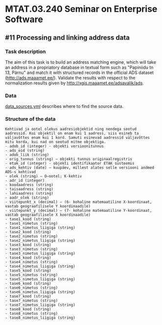 MTAT.03.240 Seminar on Enterprise Software
==========================================

#11 Processing and linking address data
---------------------------------------

### Task description

The aim of this task is to build an address matching engine, which will take an address in a propriatory database in textual form such as "Papiniidu tn 13, Pärnu" and match it with structured records in the official ADS dataset (http://ads.maaamet.ee/). Validate the results with respect to the normalization results given by http://xgis.maaamet.ee/adsavalik/ads.

### Data

[data_sources.yml](data_sources.yml) describes where to find the source data.

### Structure of the data
```
Kehtivad ja ootel olekus aadresiobjektid ning nendega seotud aadressid. Kui objektil on enam kui 1 aadress, siis esineb ta väljavõttes enam kui 1 kord. Samuti esinevad aadressid väljavõttes mitu korda, kui nad on seotud mitme objektiga.
- adob_id (integer) - objekti versioonitunnus
- ads_oid (string)
- adob_liik (string)
- orig_tunnus (string) – objekti tunnus originaalregistris
- etak_id (integer) - objekti identifikaator ETAK süsteemis
- ads_kehtiv (date) – kuupäev, millest alates selle versiooni andmed ADS-s kehtivad
- olek (string) – O–ootel; K-kehtiv
- adr_id (integer)
- koodaadress (string)
- taisaadress (string)
- lahiaadress (string)
- aadr_olek (string)
- viitepunkt_x (decimal) – (6- kohaline matemaatiline X-koordinaat, vastab geograafilisele Y koordinaadile)
- viitepunkt_y (decimal) – (7- kohaline matemaatiline Y-koordinaat, vastab geograafilisele X koordinaadile)
- tase1_kood (string)
- tase1_nimetus (string)
- tase1_nimetus_liigiga (string)
- tase2_kood (string)
- tase2_nimetus (string)
- tase2_nimetus_liigiga (string)
- tase3_kood (string)
- tase3_nimetus (string)
- tase3_nimetus_liigiga (string)
- tase4_kood (string)
- tase4_nimetus (string)
- tase4_nimetus_liigiga (string)
- tase5_kood (string)
- tase5_nimetus (string)
- tase5_nimetus_liigiga (string)
- tase6_kood (string)
- tase6_nimetus (string)
- tase6_nimetus_liigiga (string)
- tase7_kood (string)
- tase7_nimetus (string)
- tase7_nimetus_liigiga (string)
- tase8_kood (string)
- tase8_nimetus (string)
- tase8_nimetus_liigiga (string)
```
